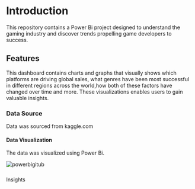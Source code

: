 # Introduction
This repository contains a Power Bi project designed to understand the gaming industry and discover trends propelling game developers to success.

## Features
This dashboard contains charts and graphs that visually shows which platforms are driving global sales, what genres have been most successful in different regions across the world,how both of these factors have changed over time and more. These visualizations enables users to gain valuable insights.

### Data Source
Data was sourced from kaggle.com

#### Data Visualization

The data was visualized using Power Bi.

![powerbigitub](https://github.com/Adesewafunmi/globalgamesdata/assets/138725475/1885c3d9-c119-4e78-99bd-474d584ddb9f)




##### 
Insights


